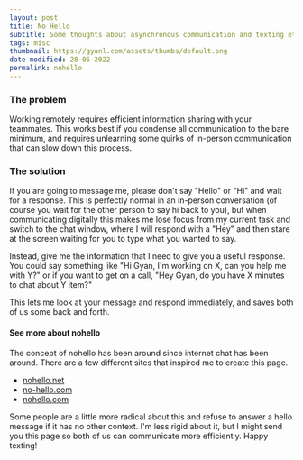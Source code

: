 ```yaml
---
layout: post
title: No Hello
subtitle: Some thoughts about asynchronous communication and texting etiquette while working remotely.
tags: misc
thumbnail: https://gyanl.com/assets/thumbs/default.png
date modified: 28-06-2022
permalink: nohello
---
```


### The problem

Working remotely requires efficient information sharing with your teammates. This works best if you condense all communication to the bare minimum, and requires unlearning some quirks of in-person communication that can slow down this process. 

### The solution

If you are going to message me, please don't say "Hello" or "Hi" and wait for a response. This is perfectly normal in an in-person conversation (of course you wait for the other person to say hi back to you), but when communicating digitally this makes me lose focus from my current task and switch to the chat window, where I will respond with a "Hey" and then stare at the screen waiting for you to type what you wanted to say.

Instead, give me the information that I need to give you a useful response. You could say something like "Hi Gyan, I'm working on X, can you help me with Y?" or if you want to get on a call, "Hey Gyan, do you have X minutes to chat about Y item?"

This lets me look at your message and respond immediately, and saves both of us some back and forth.

#### See more about nohello

The concept of nohello has been around since internet chat has been around. There are a few different sites that inspired me to create this page.

- [nohello.net](https://nohello.net/en/)
- [no-hello.com](https://no-hello.com/)
- [nohello.com](https://www.nohello.com/)

Some people are a little more radical about this and refuse to answer a hello message if it has no other context. I'm less rigid about it, but I might send you this page so both of us can communicate more efficiently. Happy texting!

